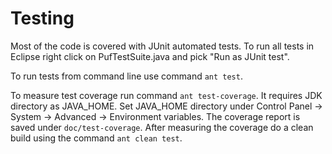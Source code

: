# Testing #

Most of the code is covered with JUnit automated tests. To run all tests in Eclipse right click on PufTestSuite.java and pick "Run as JUnit test".

To run tests from command line use command `ant test`.

To measure test coverage run command `ant test-coverage`. It requires JDK directory as JAVA\_HOME. Set JAVA\_HOME directory under Control Panel -> System -> Advanced -> Environment variables. The coverage report is saved under `doc/test-coverage`. After measuring the coverage do a clean build using the command `ant clean test`.